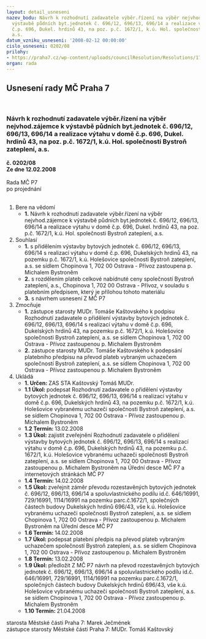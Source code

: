 ```yaml
---
layout: detail_usneseni
nazev_bodu: Návrh k rozhodnutí zadavatele výběr.řízení na výběr nejvhod.zájemce k
  výstavbě půdních byt.jednotek č. 696/12, 696/13, 696/14 a realizace výtahu v domě
  č.p. 696, Dukel. hrdinů 43, na poz. p.č. 1672/1, k.ú. Hol. společnosti Bystroň zateplení,
  a.s.
datum_vzniku_usneseni: '2008-02-12 00:00:00'
cislo_usneseni: 0202/08
prilohy:
- https://praha7.cz/wp-content/uploads/councilResolution/Resolutions/17571/6-p%c5%99evod_duk.hrd.43_bystro%c5%88.doc
organ: rada
---
```

<div id="ucUsn_pList" class="usn">
	<span><h2>Usnesení rady MČ Praha 7 </h2>
<br></span><div class="standBody">
<span><h3>Návrh k rozhodnutí zadavatele výběr.řízení na výběr nejvhod.zájemce k výstavbě půdních byt.jednotek č. 696/12, 696/13, 696/14 a realizace výtahu v domě č.p. 696, Dukel. hrdinů 43, na poz. p.č. 1672/1, k.ú. Hol. společnosti Bystroň zateplení, a.s.</h3></span><div class="center">
		<strong>č. 0202/08</strong><br>
	</div>
<div class="center">
		<strong>Ze dne 12.02.2008</strong><br><br>
	</div>Rada MČ P7<br> po projednání<br><br><ol>
<li>Bere na vědomí<ul><li>
<strong>1.</strong> Návrh k rozhodnutí zadavatele výběr.řízení na výběr nejvhod.zájemce k výstavbě půdních byt.jednotek č. 696/12, 696/13, 696/14 a realizace výtahu v domě č.p. 696, Dukel. hrdinů 43, na poz. p.č. 1672/1, k.ú. Hol. společnosti Bystroň zateplení, a.s.</li></ul>
</li>
<li>Souhlasí<ul>
<li>
<strong>1.</strong> s přidělením výstavby bytových jednotek č. 696/12, 696/13, 696/14 s realizací výtahu v domě č.p. 696, Dukelských hrdinů 43, na pozemku p.č. 1672/1, k.ú. Holešovice společnosti Bystroň zateplení, a.s. se sídlem Chopinova 1, 702 00 Ostrava - Přívoz zastoupena p. Michalem Bystroněm</li>
<li>
<strong>2.</strong> s rozdělením plateb celkové nabídnuté ceny společností Bystroň zateplení, a.s., Chopinova 1, 702 00 Ostrava - Přívoz, v souladu s platebním předpisem, který je přílohou tohoto materiálu</li>
<li>
<strong>3.</strong> s návrhem usnesení Z MČ P7</li>
</ul>
</li>
<li>Zmocňuje<ul>
<li>
<strong>1.</strong> zástupce starosty MUDr. Tomáše Kaštovského k podpisu Rozhodnutí zadavatele o přidělení výstavby bytových jednotek č. 696/12, 696/13, 696/14 s realizací výtahu v domě č.p. 696, Dukelských hrdinů 43, na pozemku p.č. 1672/1, k.ú. Holešovice společnosti Bystroň zateplení, a.s. se sídlem Chopinova 1, 702 00 Ostrava - Přívoz zastoupenou p. Michalem Bystroněm</li>
<li>
<strong>2.</strong> zástupce starosty MUDr. Tomáše Kaštovského k podepsání platebního předpisu na převod plateb vybraným uchazečem společností Bystroň zateplení, a.s. se sídlem Chopinova 1, 702 00 Ostrava - Přívoz zastoupenou p. Michalem Bystroněm</li>
</ul>
</li>
<li>Ukládá<ul>
<li>
<strong>1. Určen: </strong>ZAS STA Kaštovský Tomáš MUDr.</li>
<li>
<strong>1.1 Úkol: </strong>podepsat Rozhodnutí zadavatele o přidělení výstavby bytových jednotek č. 696/12, 696/13, 696/14 s realizací výtahu v domě č.p. 696, Dukelských hrdinů 43, na pozemku p.č. 1672/1, k.ú. Holešovice vybranému uchazeči společnosti Bystroň zateplení, a.s. se sídlem Chopinova 1, 702 00 Ostrava - Přívoz zastoupenou p. Michalem Bystroněm</li>
<li>
<strong>1.2 Termín: </strong>13.02.2008</li>
<li>
<strong>1.3 Úkol: </strong>zajistit zveřejnění Rozhodnutí zadavatele o přidělení výstavby bytových jednotek č. 696/12, 696/13, 696/14 s realizací výtahu v domě č.p. 696, Dukelských hrdinů 43, na pozemku p.č. 1672/1, k.ú. Holešovice vybranému uchazeči společnosti Bystroň zateplení, a.s. se sídlem Chopinova 1, 702 00 Ostrava - Přívoz zastoupenou p. Michalem Bystroněm na Úřední desce MČ P7 a internetových stránkách MČ P7</li>
<li>
<strong>1.4 Termín: </strong>14.02.2008</li>
<li>
<strong>1.5 Úkol: </strong>zveřejnit záměr převodu rozestavěných bytových jednotek č.  696/12, 696/13, 696/14 a spoluvlastnického podílu id.č. 646/16991, 729/16991, 1114/16991 na pozemku parc.č.1672/1, společných částech budovy Dukelských hrdinů 696/43, vše k.ú. Holešovice vybranému uchazeči společnosti Bystroň zateplení, a.s. se sídlem Chopinova 1, 702 00 Ostrava - Přívoz zastoupenou p. Michalem Bystroněm na Úřední desce MČ P7</li>
<li>
<strong>1.6 Termín: </strong>14.02.2008</li>
<li>
<strong>1.7 Úkol: </strong>podepsat platební předpis na převod plateb vybraným uchazečem společností Bystroň zateplení, a.s. se sídlem Chopinova 1, 702 00 Ostrava - Přívoz zastoupenou p. Michalem Bystroněm</li>
<li>
<strong>1.8 Termín: </strong>13.02.2008</li>
<li>
<strong>1.9 Úkol: </strong>předložit Z MČ P7 návrh na převod rozestavěných bytových jednotek č.  696/12, 696/13, 696/14 a spoluvlastnického podílu id.č. 646/16991, 729/16991, 1114/16991 na pozemku parc.č.1672/1, společných částech budovy Dukelských hrdinů 696/43, vše k.ú. Holešovice vybranému uchazeči společnosti Bystroň zateplení, a.s. se sídlem Chopinova 1, 702 00 Ostrava - Přívoz zastoupenou p. Michalem Bystroněm</li>
<li>
<strong>1.10 Termín: </strong>21.04.2008</li>
</ul>
</li>
</ol>starosta Městské části Praha 7: Marek Ječmének<br>zástupce starosty Městské části Praha 7: MUDr. Tomáš Kaštovský 
</div>
</div>